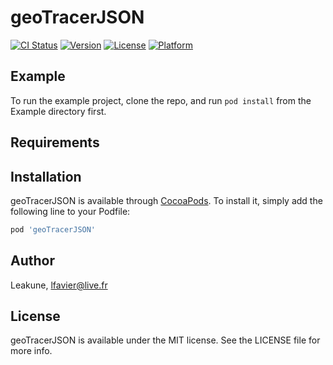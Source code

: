 # geoTracerJSON

[![CI Status](https://img.shields.io/travis/Leakune/geoTracerJSON.svg?style=flat)](https://travis-ci.org/Leakune/geoTracerJSON)
[![Version](https://img.shields.io/cocoapods/v/geoTracerJSON.svg?style=flat)](https://cocoapods.org/pods/geoTracerJSON)
[![License](https://img.shields.io/cocoapods/l/geoTracerJSON.svg?style=flat)](https://cocoapods.org/pods/geoTracerJSON)
[![Platform](https://img.shields.io/cocoapods/p/geoTracerJSON.svg?style=flat)](https://cocoapods.org/pods/geoTracerJSON)

## Example

To run the example project, clone the repo, and run `pod install` from the Example directory first.

## Requirements

## Installation

geoTracerJSON is available through [CocoaPods](https://cocoapods.org). To install
it, simply add the following line to your Podfile:

```ruby
pod 'geoTracerJSON'
```

## Author

Leakune, lfavier@live.fr

## License

geoTracerJSON is available under the MIT license. See the LICENSE file for more info.
